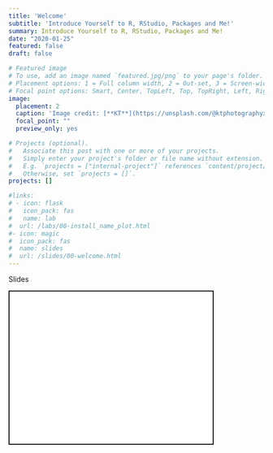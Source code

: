 ```yaml
---
title: 'Welcome'
subtitle: 'Introduce Yourself to R, RStudio, Packages and Me!'
summary: Introduce Yourself to R, RStudio, Packages and Me!
date: "2020-01-25"
featured: false
draft: false

# Featured image
# To use, add an image named `featured.jpg/png` to your page's folder.
# Placement options: 1 = Full column width, 2 = Out-set, 3 = Screen-width
# Focal point options: Smart, Center, TopLeft, Top, TopRight, Left, Right, BottomLeft, Bottom, BottomRight
image:
  placement: 2
  caption: 'Image credit: [**KT**](https://unsplash.com/@ktphotographyx) on Unsplash'
  focal_point: ""
  preview_only: yes

# Projects (optional).
#   Associate this post with one or more of your projects.
#   Simply enter your project's folder or file name without extension.
#   E.g. `projects = ["internal-project"]` references `content/project/deep-learning/index.md`.
#   Otherwise, set `projects = []`.
projects: []

#links:
# - icon: flask
#   icon_pack: fas
#   name: lab
#  url: /labs/00-install_name_plot.html
#- icon: magic
#  icon_pack: fas
#  name: slides
#  url: /slides/00-welcome.html
---
```


Slides

<!--html_preserve--><div class="shareagain" style="min-width:300px;margin:1em auto;">
<iframe src="/slides/00-welcome.html" width="400" height="300" style="border:2px solid currentColor;" loading="lazy" allowfullscreen></iframe>
<script>fitvids('.shareagain', {players: 'iframe'});</script>
</div><!--/html_preserve-->

